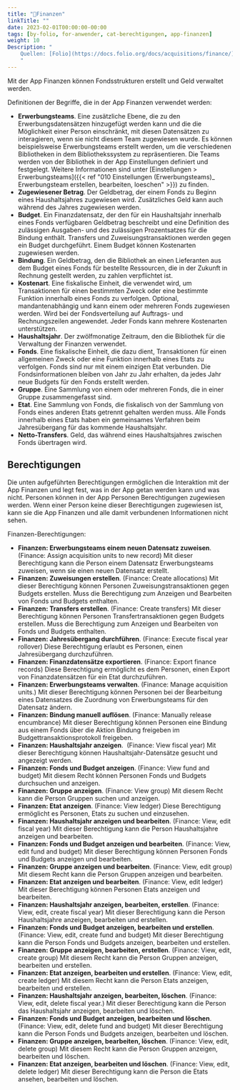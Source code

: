```yaml
---
title: "📱Finanzen"
linkTitle: ""
date: 2023-02-01T00:00:00-00:00
tags: [by-folio, for-anwender, cat-berechtigungen, app-finanzen]
weight: 10
Description: "
    Quellen: [Folio](https://docs.folio.org/docs/acquisitions/finance/) & [GBV](https://info.gbv.de/pages/viewpage.action?pageId=839188622)
    "
---
```


Mit der App Finanzen können Fondsstrukturen erstellt und Geld verwaltet werden.

Definitionen der Begriffe, die in der App Finanzen verwendet werden:

* **Erwerbungsteams**. Eine zusätzliche Ebene, die zu den Erwerbungsdatensätzen hinzugefügt werden kann und die die Möglichkeit einer Person einschränkt, mit diesen Datensätzen zu interagieren, wenn sie nicht diesem Team zugewiesen wurde. Es können beispielsweise Erwerbungsteams erstellt werden, um die verschiedenen Bibliotheken in dem Bibliothekssystem zu repräsentieren. Die Teams werden von der Bibliothek in der App Einstellungen definiert und festgelegt. Weitere Informationen sind unter [Einstellungen > Erwerbungsteams]({{< ref "010 Einstellungen (Erwerbungsteams)_ Erwerbungsteam erstellen, bearbeiten, loeschen" >}}) zu finden.
* **Zugewiesener Betrag**. Der Geldbetrag, der einem Fonds zu Beginn eines Haushaltsjahres zugewiesen wird. Zusätzliches Geld kann auch während des Jahres zugewiesen werden.
* **Budget**. Ein Finanzdatensatz, der den für ein Haushaltsjahr innerhalb eines Fonds verfügbaren Geldbetrag beschreibt und eine Definition des zulässigen Ausgaben- und des zulässigen Prozentsatzes für die Bindung enthält. Transfers und Zuweisungstransaktionen werden gegen ein Budget durchgeführt. Einem Budget können Kostenarten zugewiesen werden.
* **Bindung**. Ein Geldbetrag, den die Bibliothek an einen Lieferanten aus dem Budget eines Fonds für bestellte Ressourcen, die in der Zukunft in Rechnung gestellt werden, zu zahlen verpflichtet ist.
* **Kostenart**. Eine fiskalische Einheit, die verwendet wird, um Transaktionen für einen bestimmten Zweck oder eine bestimmte Funktion innerhalb eines Fonds zu verfolgen. Optional, mandantenabhängig und kann einem oder mehreren Fonds zugewiesen werden. Wird bei der Fondsverteilung auf Auftrags- und Rechnungszeilen angewendet. Jeder Fonds kann mehrere Kostenarten unterstützen.
* **Haushaltsjahr**. Der zwölfmonatige Zeitraum, den die Bibliothek für die Verwaltung der Finanzen verwendet.
* **Fonds**. Eine fiskalische Einheit, die dazu dient, Transaktionen für einen allgemeinen Zweck oder eine Funktion innerhalb eines Etats zu verfolgen. Fonds sind nur mit einem einzigen Etat verbunden. Die Fondsinformationen bleiben von Jahr zu Jahr erhalten, da jedes Jahr neue Budgets für den Fonds erstellt werden.
* **Gruppe**. Eine Sammlung von einem oder mehreren Fonds, die in einer Gruppe zusammengefasst sind.
* **Etat**. Eine Sammlung von Fonds, die fiskalisch von der Sammlung von Fonds eines anderen Etats getrennt gehalten werden muss. Alle Fonds innerhalb eines Etats haben ein gemeinsames Verfahren beim Jahresübergang für das kommende Haushaltsjahr.
* **Netto-Transfers**. Geld, das während eines Haushaltsjahres zwischen Fonds übertragen wird.

## Berechtigungen

Die unten aufgeführten Berechtigungen ermöglichen die Interaktion mit der App Finanzen und legt fest, was in der App getan werden kann und was nicht. Personen können in der App Personen Berechtigungen zugewiesen werden. Wenn einer Person keine dieser Berechtigungen zugewiesen ist, kann sie die App Finanzen und alle damit verbundenen Informationen nicht sehen.

Finanzen-Berechtigungen:

* **Finanzen: Erwerbungsteams einem neuen Datensatz zuweisen**. (Finance: Assign acquisition units to new record)
    Mit dieser Berechtigung kann die Person einem Datensatz Erwerbungsteams zuweisen, wenn sie einen neuen Datensatz erstellt.
* **Finanzen: Zuweisungen erstellen**. (Finance: Create allocations)
    Mit dieser Berechtigung können Personen Zuweisungstransaktionen gegen Budgets erstellen. Muss die Berechtigung zum Anzeigen und Bearbeiten von Fonds und Budgets enthalten.
* **Finanzen: Transfers erstellen**. (Finance: Create transfers)
    Mit dieser Berechtigung können Personen Transfertransaktionen gegen Budgets erstellen. Muss die Berechtigung zum Anzeigen und Bearbeiten von Fonds und Budgets enthalten.
* **Finanzen: Jahresübergang durchführen**. (Finance: Execute fiscal year rollover)
    Diese Berechtigung erlaubt es Personen, einen Jahresübergang durchzuführen.
* **Finanzen: Finanzdatensätze exportieren**. (Finance: Export finance records)
    Diese Berechtigung ermöglicht es dem Personen, einen Export von Finanzdatensätzen für ein Etat durchzuführen.
* **Finanzen: Erwerbungsteams verwalten**. (Finance: Manage acquisition units.)
    Mit dieser Berechtigung können Personen bei der Bearbeitung eines Datensatzes die Zuordnung von Erwerbungsteams für den Datensatz ändern.
* **Finanzen: Bindung manuell auflösen**. (Finance: Manually release encumbrance)
    Mit dieser Berechtigung können Personen eine Bindung aus einem Fonds über die Aktion Bindung freigeben im Budgettransaktionsprotokoll freigeben.
* **Finanzen: Haushaltsjahr anzeigen**.  (Finance: View fiscal year)
    Mit dieser Berechtigung können Haushaltsjahr-Datensätze gesucht und angezeigt werden.
* **Finanzen: Fonds und Budget anzeigen**. (Finance: View fund and budget)
    Mit diesem Recht können Personen Fonds und Budgets durchsuchen und anzeigen.
* **Finanzen: Gruppe anzeigen**. (Finance: View group)
    Mit diesem Recht kann die Person Gruppen suchen und anzeigen.
* **Finanzen: Etat anzeigen**. (Finance: View ledger)
    Diese Berechtigung ermöglicht es Personen, Etats zu suchen und einzusehen.
* **Finanzen: Haushaltsjahr anzeigen und bearbeiten**. (Finance: View, edit fiscal year)
    Mit dieser Berechtigung kann die Person Haushaltsjahre anzeigen und bearbeiten.
* **Finanzen: Fonds und Budget anzeigen und bearbeiten**. (Finance: View, edit fund and budget)
    Mit dieser Berechtigung können Personen Fonds und Budgets anzeigen und bearbeiten.
* **Finanzen: Gruppe anzeigen und bearbeiten**. (Finance: View, edit group)
    Mit diesem Recht kann die Person Gruppen anzeigen und bearbeiten.
* **Finanzen: Etat anzeigen und bearbeiten**. (Finance: View, edit ledger)
    Mit dieser Berechtigung können Personen Etats anzeigen und bearbeiten.
* **Finanzen: Haushaltsjahr anzeigen, bearbeiten, erstellen**. (Finance: View, edit, create fiscal year)
    Mit dieser Berechtigung kann die Person Haushaltsjahre anzeigen, bearbeiten und erstellen.
* **Finanzen: Fonds und Budget anzeigen, bearbeiten und erstellen**. (Finance: View, edit, create fund and budget)
    Mit dieser Berechtigung kann die Person Fonds und Budgets anzeigen, bearbeiten und erstellen.
* **Finanzen: Gruppe anzeigen, bearbeiten, erstellen**. (Finance: View, edit, create group)
    Mit diesem Recht kann die Person Gruppen anzeigen, bearbeiten und erstellen.
* **Finanzen: Etat anzeigen, bearbeiten und erstellen**. (Finance: View, edit, create ledger)
    Mit diesem Recht kann die Person Etats anzeigen, bearbeiten und erstellen.
* **Finanzen: Haushaltsjahr anzeigen, bearbeiten, löschen**. (Finance: View, edit, delete fiscal year.)
    Mit dieser Berechtigung kann die Person das Haushaltsjahr anzeigen, bearbeiten und löschen.
* **Finanzen: Fonds und Budget anzeigen, bearbeiten und löschen**. (Finance: View, edit, delete fund and budget)
    Mit dieser Berechtigung kann die Person Fonds und Budgets anzeigen, bearbeiten und löschen.
* **Finanzen: Gruppe anzeigen, bearbeiten, löschen**. (Finance: View, edit, delete group)
    Mit diesem Recht kann die Person Gruppen anzeigen, bearbeiten und löschen.
* **Finanzen: Etat anzeigen, bearbeiten und löschen**. (Finance: View, edit, delete ledger)
    Mit dieser Berechtigung kann die Person die Etats ansehen, bearbeiten und löschen.
